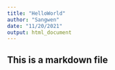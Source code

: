 ```yaml
---
title: "HelloWorld"
author: "Sangwen"
date: "11/20/2021"
output: html_document
---
```



## This is a markdown file

